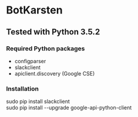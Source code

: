 # BotKarsten

## Tested with Python 3.5.2

### Required Python packages
- configparser
- slackclient
- apiclient.discovery (Google CSE)


### Installation <br>
sudo pip install slackclient <br>
sudo pip install --upgrade google-api-python-client <br>
